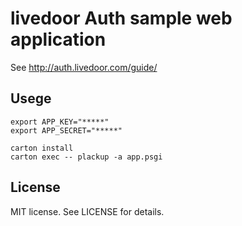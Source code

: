 # livedoor Auth sample web application

See http://auth.livedoor.com/guide/

## Usege

```
export APP_KEY="*****"
export APP_SECRET="*****"

carton install
carton exec -- plackup -a app.psgi
```

## License

MIT license. See LICENSE for details.
